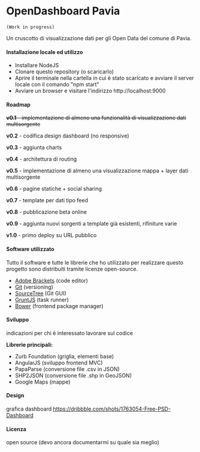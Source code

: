 # OpenDashboard Pavia
    (Work in progress)

Un cruscotto di visualizzazione dati per gli Open Data del comune di Pavia.

#### Installazione locale ed utilizzo
- Installare NodeJS
- Clonare questo repository (o scaricarlo)
- Aprire il terminale nella cartella in cui è stato scaricato e avviare il server locale con il comando "npm start"
- Avviare un browser e visitare l'indirizzo http://localhost:9000

#### Roadmap
<del> **v0.1** - implementazione di almeno una funzionalità di visualizzazione dati multisorgente </del>

**v0.2** - codifica design dashboard (no responsive)

**v0.3** - aggiunta charts

**v0.4** - architettura di routing

**v0.5** - implementazione di almeno una visualizzazione mappa + layer dati multisorgente

**v0.6** - pagine statiche + social sharing

**v0.7** - template per dati tipo feed

**v0.8** - pubblicazione beta online

**v0.9** - aggiunta nuovi sorgenti a template già esistenti, rifiniture varie

**v1.0** - primo deploy su URL pubblico


#### Software utilizzato
Tutto il software e tutte le librerie che ho utilizzato per realizzare questo progetto sono distribuiti tramite licenze open-source.

- [Adobe Brackets]() (code editor)
- [Git]() (versioning)
- [SourceTree]() (Git GUI)
- [GruntJS]() (task runner)
- [Bower]() (frontend package manager)

#### Sviluppo
indicazioni per chi è interessato lavorare sul codice

**Librerie principali:**
- Zurb Foundation (griglia, elementi base)
- AngularJS (sviluppo frontend MVC)
- PapaParse (conversione file .csv in JSON)
- SHP2JSON (conversione file .shp in GeoJSON)
- Google Maps (mappe)

#### Design
grafica dashboard https://dribbble.com/shots/1763054-Free-PSD-Dashboard

#### Licenza
open source (devo ancora documentarmi su quale sia meglio)